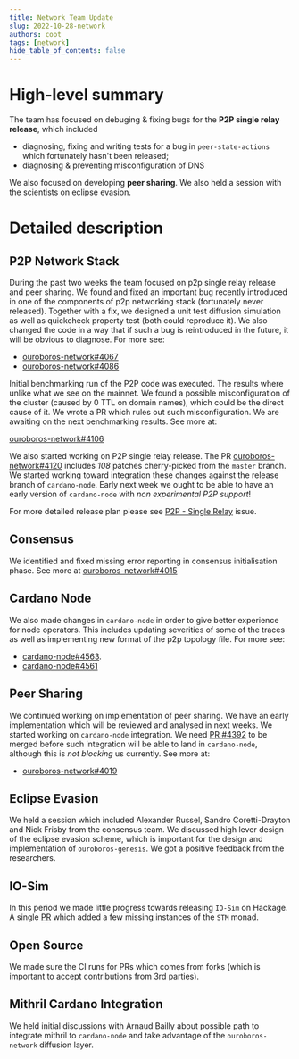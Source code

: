 ```yaml
---
title: Network Team Update
slug: 2022-10-28-network
authors: coot
tags: [network]
hide_table_of_contents: false
---
```


# High-level summary

The team has focused on debuging & fixing bugs for the **P2P single relay release**, which included

* diagnosing, fixing and writing tests for a bug in `peer-state-actions` which
  fortunately hasn't been released;
* diagnosing & preventing misconfiguration of DNS

We also focused on developing **peer sharing**.  We also held a session with
the scientists on eclipse evasion.

# Detailed description

## P2P Network Stack

During the past two weeks the team focused on p2p single relay release and peer
sharing.  We found and fixed an important bug recently introduced in one of the
components of p2p networking stack (fortunately never released).  Together with
a fix, we designed a unit test diffusion simulation as well as quickcheck
property test (both could reproduce it). We also changed the code in a way that
if such a bug is reintroduced in the future, it will be obvious to diagnose.
For more see:

* [ouroboros-network#4067](https://github.com/input-output-hk/ouroboros-network/pull/4067)
* [ouroboros-network#4086](https://github.com/input-output-hk/ouroboros-network/pull/4086)

Initial benchmarking run of the P2P code was executed.  The results where
unlike what we see on the mainnet.  We found a possible misconfiguration of the
cluster (caused by 0 TTL on domain names), which could be the direct cause of
it.  We wrote a PR which rules out such misconfiguration.  We are awaiting on
the next benchmarking results.  See more at:

[ouroboros-network#4106](https://github.com/input-output-hk/ouroboros-network/pull/4106)

We also started working on P2P single relay release.  The PR
[ouroboros-network#4120](https://github.com/input-output-hk/ouroboros-network/pull/4120)
includes _108_ patches cherry-picked from the `master` branch.  We started
working toward integration these changes against the release branch of
`cardano-node`.  Early next week we ought to be able to have an early version
of `cardano-node` with _non experimental P2P support_!

For more detailed release plan please see [P2P - Single
Relay](https://github.com/input-output-hk/ouroboros-network/issues/3888)
issue.

## Consensus

We identified and fixed missing error reporting in consensus
initialisation phase.  See more at
[ouroboros-network#4015](https://github.com/input-output-hk/ouroboros-network/pull/4015)

## Cardano Node

We also made changes in `cardano-node` in order to give better experience for
node operators.  This includes updating severities of some of the traces as
well as implementing new format of the p2p topology file.  For more see:

* [cardano-node#4563](https://github.com/input-output-hk/cardano-node/pull/4563).
* [cardano-node#4561](https://github.com/input-output-hk/cardano-node/pull/4561)

## Peer Sharing

We continued working on implementation of peer sharing.  We have an early
implementation which will be reviewed and analysed in next weeks.  We started
working on `cardano-node` integration.  We need
[PR #4392](https://github.com/input-output-hk/cardano-node/pull/4392) to be merged
before such integration will be able to land in `cardano-node`, although this
is _not blocking_ us currently.  See more at:

* [ouroboros-network#4019](https://github.com/input-output-hk/ouroboros-network/pull/4019)

## Eclipse Evasion

We held a session which included Alexander Russel, Sandro Coretti-Drayton and
Nick Frisby from the consensus team.  We discussed high lever design of the
eclipse evasion scheme, which is important for the design and implementation of
`ouroboros-genesis`.  We got a positive feedback from the researchers.

## IO-Sim

In this period we made little progress towards releasing `IO-Sim` on Hackage.
A single [PR](https://github.com/input-output-hk/io-sim/pull/32) which added
a few missing instances of the `STM` monad.

## Open Source

We made sure the CI runs for PRs which comes from forks (which is important to
accept contributions from 3rd parties).

## Mithril Cardano Integration

We held initial discussions with Arnaud Bailly about possible path to integrate
mithril to `cardano-node` and take advantage of the `ouroboros-network`
diffusion layer.
